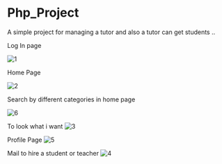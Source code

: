 # Php_Project

A simple project for managing a tutor and also a tutor can get students ..

Log In page

![1](https://user-images.githubusercontent.com/45432279/54084710-5eeba880-435e-11e9-94ab-1d25327988e1.PNG)


Home Page

![2](https://user-images.githubusercontent.com/45432279/54084697-34015480-435e-11e9-9d14-d464e2cf05d1.PNG)

Search by different categories in home page

![6](https://user-images.githubusercontent.com/45432279/54084723-7aef4a00-435e-11e9-85e6-162579ae0b37.png)

To look what i want 
![3](https://user-images.githubusercontent.com/45432279/54084733-9e19f980-435e-11e9-948a-efd21a0761dc.PNG)

Profile Page
![5](https://user-images.githubusercontent.com/45432279/54084736-a83bf800-435e-11e9-9b22-d964365f594c.PNG)

Mail to hire a student or teacher
![4](https://user-images.githubusercontent.com/45432279/54084750-dcafb400-435e-11e9-9be6-dd8b5b086255.PNG)



